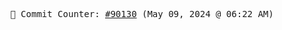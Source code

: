 <p align="center">
    <samp>
        📮 Commit Counter: <a href="https://github.com/Javascript-void0/Javascript-void0/commits/main">#90130</a> (May 09, 2024 @ 06:22 AM)
    </samp>
</p>